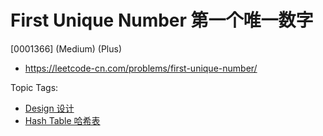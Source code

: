 # First Unique Number 第一个唯一数字

[0001366] (Medium) (Plus)

- https://leetcode-cn.com/problems/first-unique-number/

Topic Tags:

- [Design 设计](https://leetcode-cn.com/tag/design/)
- [Hash Table 哈希表](https://leetcode-cn.com/tag/hash-table/)
